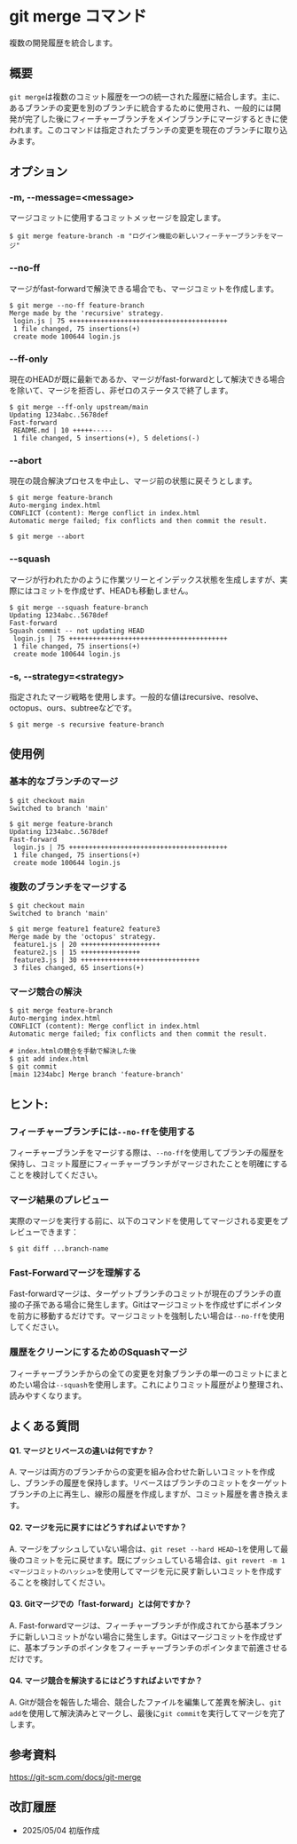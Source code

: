 # git merge コマンド

複数の開発履歴を統合します。

## 概要

`git merge`は複数のコミット履歴を一つの統一された履歴に結合します。主に、あるブランチの変更を別のブランチに統合するために使用され、一般的には開発が完了した後にフィーチャーブランチをメインブランチにマージするときに使われます。このコマンドは指定されたブランチの変更を現在のブランチに取り込みます。

## オプション

### **-m, --message=\<message\>**

マージコミットに使用するコミットメッセージを設定します。

```console
$ git merge feature-branch -m "ログイン機能の新しいフィーチャーブランチをマージ"
```

### **--no-ff**

マージがfast-forwardで解決できる場合でも、マージコミットを作成します。

```console
$ git merge --no-ff feature-branch
Merge made by the 'recursive' strategy.
 login.js | 75 ++++++++++++++++++++++++++++++++++++++++
 1 file changed, 75 insertions(+)
 create mode 100644 login.js
```

### **--ff-only**

現在のHEADが既に最新であるか、マージがfast-forwardとして解決できる場合を除いて、マージを拒否し、非ゼロのステータスで終了します。

```console
$ git merge --ff-only upstream/main
Updating 1234abc..5678def
Fast-forward
 README.md | 10 +++++-----
 1 file changed, 5 insertions(+), 5 deletions(-)
```

### **--abort**

現在の競合解決プロセスを中止し、マージ前の状態に戻そうとします。

```console
$ git merge feature-branch
Auto-merging index.html
CONFLICT (content): Merge conflict in index.html
Automatic merge failed; fix conflicts and then commit the result.

$ git merge --abort
```

### **--squash**

マージが行われたかのように作業ツリーとインデックス状態を生成しますが、実際にはコミットを作成せず、HEADも移動しません。

```console
$ git merge --squash feature-branch
Updating 1234abc..5678def
Fast-forward
Squash commit -- not updating HEAD
 login.js | 75 ++++++++++++++++++++++++++++++++++++++++
 1 file changed, 75 insertions(+)
 create mode 100644 login.js
```

### **-s, --strategy=\<strategy\>**

指定されたマージ戦略を使用します。一般的な値はrecursive、resolve、octopus、ours、subtreeなどです。

```console
$ git merge -s recursive feature-branch
```

## 使用例

### 基本的なブランチのマージ

```console
$ git checkout main
Switched to branch 'main'

$ git merge feature-branch
Updating 1234abc..5678def
Fast-forward
 login.js | 75 ++++++++++++++++++++++++++++++++++++++++
 1 file changed, 75 insertions(+)
 create mode 100644 login.js
```

### 複数のブランチをマージする

```console
$ git checkout main
Switched to branch 'main'

$ git merge feature1 feature2 feature3
Merge made by the 'octopus' strategy.
 feature1.js | 20 ++++++++++++++++++++
 feature2.js | 15 +++++++++++++++
 feature3.js | 30 ++++++++++++++++++++++++++++++
 3 files changed, 65 insertions(+)
```

### マージ競合の解決

```console
$ git merge feature-branch
Auto-merging index.html
CONFLICT (content): Merge conflict in index.html
Automatic merge failed; fix conflicts and then commit the result.

# index.htmlの競合を手動で解決した後
$ git add index.html
$ git commit
[main 1234abc] Merge branch 'feature-branch'
```

## ヒント:

### フィーチャーブランチには`--no-ff`を使用する

フィーチャーブランチをマージする際は、`--no-ff`を使用してブランチの履歴を保持し、コミット履歴にフィーチャーブランチがマージされたことを明確にすることを検討してください。

### マージ結果のプレビュー

実際のマージを実行する前に、以下のコマンドを使用してマージされる変更をプレビューできます：
```console
$ git diff ...branch-name
```

### Fast-Forwardマージを理解する

Fast-forwardマージは、ターゲットブランチのコミットが現在のブランチの直接の子孫である場合に発生します。Gitはマージコミットを作成せずにポインタを前方に移動するだけです。マージコミットを強制したい場合は`--no-ff`を使用してください。

### 履歴をクリーンにするためのSquashマージ

フィーチャーブランチからの全ての変更を対象ブランチの単一のコミットにまとめたい場合は`--squash`を使用します。これによりコミット履歴がより整理され、読みやすくなります。

## よくある質問

#### Q1. マージとリベースの違いは何ですか？
A. マージは両方のブランチからの変更を組み合わせた新しいコミットを作成し、ブランチの履歴を保持します。リベースはブランチのコミットをターゲットブランチの上に再生し、線形の履歴を作成しますが、コミット履歴を書き換えます。

#### Q2. マージを元に戻すにはどうすればよいですか？
A. マージをプッシュしていない場合は、`git reset --hard HEAD~1`を使用して最後のコミットを元に戻せます。既にプッシュしている場合は、`git revert -m 1 <マージコミットのハッシュ>`を使用してマージを元に戻す新しいコミットを作成することを検討してください。

#### Q3. Gitマージでの「fast-forward」とは何ですか？
A. Fast-forwardマージは、フィーチャーブランチが作成されてから基本ブランチに新しいコミットがない場合に発生します。Gitはマージコミットを作成せずに、基本ブランチのポインタをフィーチャーブランチのポインタまで前進させるだけです。

#### Q4. マージ競合を解決するにはどうすればよいですか？
A. Gitが競合を報告した場合、競合したファイルを編集して差異を解決し、`git add`を使用して解決済みとマークし、最後に`git commit`を実行してマージを完了します。

## 参考資料

https://git-scm.com/docs/git-merge

## 改訂履歴

- 2025/05/04 初版作成